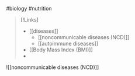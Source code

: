 #biology #nutrition

>[!Links]
>- [[diseases]]
>	- [[noncommunicable diseases (NCD)]]
>	- [[autoimmune diseases]]
>- [[Body Mass Index (BMI)]]
>- 


![[noncommunicable diseases (NCD)]]
